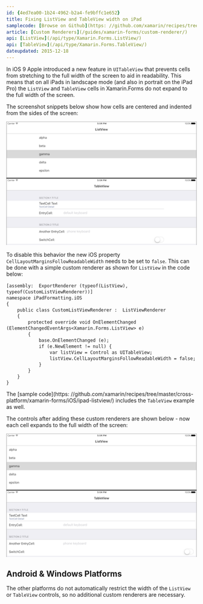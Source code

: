 ```yaml
---
id: {4ed7ea00-1b24-4962-b2a4-fe9bffc1e652}
title: Fixing ListView and TableView width on iPad
samplecode: [Browse on Github](https: //github.com/xamarin/recipes/tree/master/cross-platform/xamarin-forms/iOS/ipad-listview/)
article: [Custom Renderers](/guides/xamarin-forms/custom-renderer/)
api: [ListView](/api/type/Xamarin.Forms.ListView/)
api: [TableView](/api/type/Xamarin.Forms.TableView/)
dateupdated: 2015-12-18
---
```


In iOS 9 Apple introduced a new feature in `UITableView` that prevents
cells from stretching to the full width of the screen to aid in readability.
This means that on all iPads in landscape mode (and also in portrait on the 
iPad Pro) the `ListView` and `TableView` cells in Xamarin.Forms do not
expand to the full width of the screen.

The screenshot snippets below show how cells are centered and indented
from the sides of the screen: 

[ ![](Images/before-sml.png)](Images/before.png)

To disable this behavior the new iOS property `CellLayoutMarginsFollowReadableWidth` needs to be set to `false`. 
This can be done with a simple custom renderer as shown for `ListView`
in the code below: 


```
[assembly:  ExportRenderer (typeof(ListView), typeof(CustomListViewRenderer))]
namespace iPadFormatting.iOS
{
	public class CustomListViewRenderer :  ListViewRenderer
	{
		protected override void OnElementChanged (ElementChangedEventArgs<Xamarin.Forms.ListView> e)
		{
			base.OnElementChanged (e);
			if (e.NewElement != null) {
				var listView = Control as UITableView;
				listView.CellLayoutMarginsFollowReadableWidth = false;
			}
		}
	}
}
```

The [sample code](https: //github.com/xamarin/recipes/tree/master/cross-platform/xamarin-forms/iOS/ipad-listview/) includes the `TableView` example as well.

The controls after adding these custom renderers are shown below - now each
cell expands to the full width of the screen: 

[ ![](Images/after-sml.png)](Images/after.png)


## Android & Windows Platforms

The other platforms do not automatically restrict the width of the `ListView`
or `TableView` controls, so no additional custom renderers are necessary.